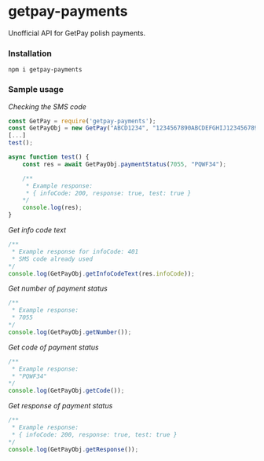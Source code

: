# getpay-payments
Unofficial API for GetPay polish payments.

### Installation
```
npm i getpay-payments
```

### Sample usage
*Checking the SMS code*
``` js
const GetPay = require('getpay-payments');
const GetPayObj = new GetPay("ABCD1234", "1234567890ABCDEFGHIJ1234567890");
[...]
test();

async function test() {
    const res = await GetPayObj.paymentStatus(7055, "PQWF34");

    /**
     * Example response:
     * { infoCode: 200, response: true, test: true }
    */
    console.log(res);
}
```

*Get info code text*
``` js
/**
 * Example response for infoCode: 401
 * SMS code already used
*/
console.log(GetPayObj.getInfoCodeText(res.infoCode));
```

*Get number of payment status*
``` js
/**
 * Example response:
 * 7055
*/
console.log(GetPayObj.getNumber());
```

*Get code of payment status*
``` js
/**
 * Example response:
 * "PQWF34"
*/
console.log(GetPayObj.getCode());
```

*Get response of payment status*
``` js
/**
 * Example response:
 * { infoCode: 200, response: true, test: true }
*/
console.log(GetPayObj.getResponse());
```